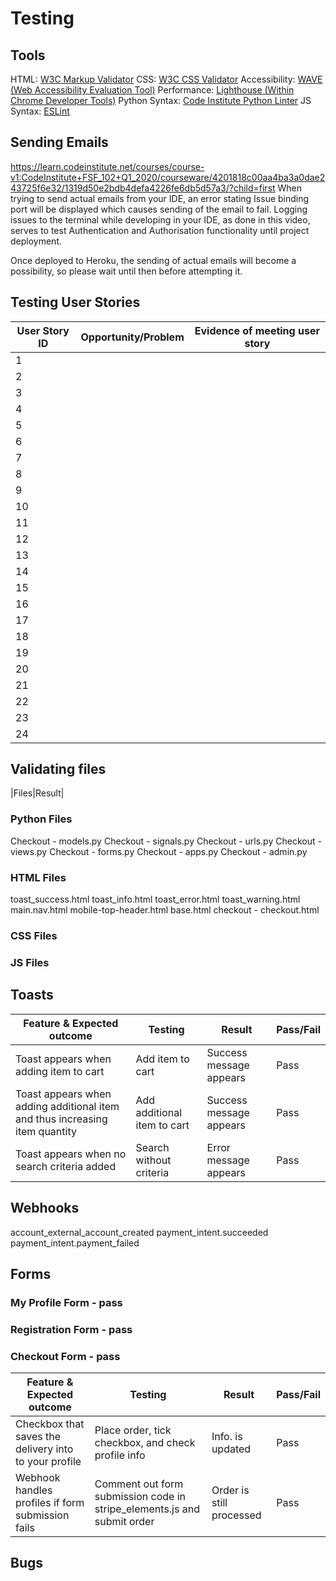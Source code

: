 # Testing

## Tools
HTML: [W3C Markup Validator](https://validator.w3.org/)
CSS: [W3C CSS Validator](https://jigsaw.w3.org/css-validator/)
Accessibility: [WAVE (Web Accessibility Evaluation Tool)](https://wave.webaim.org/)
Performance: [Lighthouse (Within Chrome Developer Tools)](https://developer.chrome.com/docs/lighthouse/overview/)
Python Syntax: [Code Institute Python Linter](https://pep8ci.herokuapp.com/)
JS Syntax: [ESLint](https://eslint.org/)

## Sending Emails
https://learn.codeinstitute.net/courses/course-v1:CodeInstitute+FSF_102+Q1_2020/courseware/4201818c00aa4ba3a0dae243725f6e32/1319d50e2bdb4defa4226fe6db5d57a3/?child=first
When trying to send actual emails from your IDE, an error stating Issue binding port will be displayed which causes sending of the email to fail. Logging issues to the terminal while developing in your IDE, as done in this video, serves to test Authentication and Authorisation functionality until project deployment.

Once deployed to Heroku, the sending of actual emails will become a possibility, so please wait until then before attempting it.

## Testing User Stories
|User Story ID|Opportunity/Problem|Evidence of meeting user story|
|-|-|-|
|1|||
|2|||
|3|||
|4|||
|5|||
|6|||
|7|||
|8|||
|9|||
|10|||
|11|||
|12|||
|13|||
|14|||
|15|||
|16|||
|17|||
|18|||
|19|||
|20|||
|21|||
|22|||
|23|||
|24|||

## Validating files
|Files|Result|


### Python Files
Checkout - models.py
Checkout - signals.py
Checkout - urls.py
Checkout - views.py
Checkout - forms.py
Checkout - apps.py
Checkout - admin.py

### HTML Files
toast_success.html
toast_info.html
toast_error.html
toast_warning.html
main.nav.html
mobile-top-header.html
base.html
checkout - checkout.html

### CSS Files

### JS Files

## Toasts
|Feature & Expected outcome|Testing|Result|Pass/Fail|
|-|-|-|-|
|Toast appears when adding item to cart|Add item to cart|Success message appears|Pass|
|Toast appears when adding additional item and thus increasing item quantity|Add additional item to cart|Success message appears|Pass|
|Toast appears when no search criteria added|Search without criteria|Error message appears|Pass|

## Webhooks
account_external_account_created
payment_intent.succeeded
payment_intent.payment_failed

## Forms
### My Profile Form - pass

### Registration Form - pass

### Checkout Form - pass
|Feature & Expected outcome|Testing|Result|Pass/Fail|
|-|-|-|-|
|Checkbox that saves the delivery into to your profile|Place order, tick checkbox, and check profile info|Info. is updated|Pass|
|Webhook handles profiles if form submission fails|Comment out form submission code in stripe_elements.js and submit order|Order is still processed|Pass|



## Bugs
